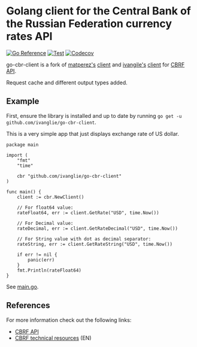 # Golang client for the Central Bank of the Russian Federation currency rates API

[![Go Reference](https://pkg.go.dev/badge/github.com/alexanderkmd/go-cbr-client.svg)](https://pkg.go.dev/github.com/alexanderkmd/go-cbr-client)
[![Test](https://github.com/alexanderkmd/go-cbr-client/actions/workflows/test.yml/badge.svg)](https://github.com/alexanderkmd/go-cbr-client/actions/workflows/test.yml)
[![Codecov](https://codecov.io/gh/alexanderkmd/go-cbr-client/branch/master/graph/badge.svg?token=46HUJQAM56)](https://codecov.io/gh/alexanderkmd/go-cbr-client)

go-cbr-client is a fork of [matperez's](https://github.com/matperez) [client](https://github.com/matperez/go-cbr-client) and  [ivangile's](https://github.com/ivanglie) [client](https://github.com/ivanglie/go-cbr-client) for [CBRF API](http://www.cbr.ru/development/).

Request cache and different output types added.

## Example

First, ensure the library is installed and up to date by running ```go get -u github.com/ivanglie/go-cbr-client```.

This is a very simple app that just displays exchange rate of US dollar.

```golang
package main

import (
	"fmt"
	"time"

	cbr "github.com/ivanglie/go-cbr-client"
)

func main() {
	client := cbr.NewClient()
	
	// For float64 value:
	rateFloat64, err := client.GetRate("USD", time.Now())

	// For Decimal value:
	rateDecimal, err := client.GetRateDecimal("USD", time.Now())

	// For String value with dot as decimal separator:
	rateString, err := client.GetRateString("USD", time.Now())

	if err != nil {
		panic(err)
	}
	fmt.Println(rateFloat64)
}
```
See [main.go](./_example/main.go).

## References

For more information check out the following links:

* [CBRF API](http://www.cbr.ru/development/SXML/)
* [CBRF technical resources](http://www.cbr.ru/eng/development/) (EN)
